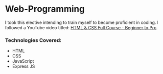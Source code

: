 # Web-Programming

I took this elective intending to train myself to become proficient in coding. I followed a YouTube video titled: [HTML & CSS Full Course - Beginner to Pro](https://www.youtube.com/watch?v=G3e-cpL7ofc).

### Technologies Covered:
- HTML
- CSS
- JavaScript
- Express JS
